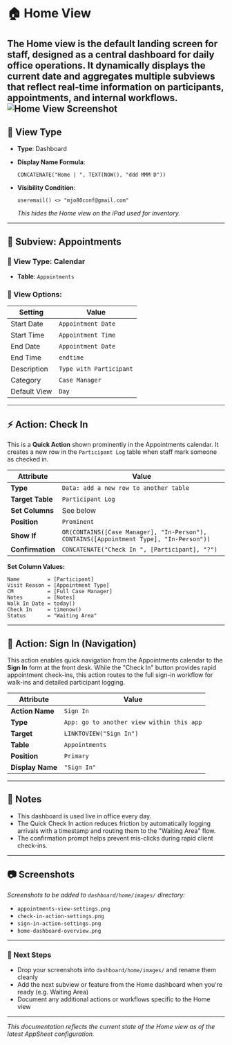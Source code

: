 # 🏠 Home View

The **Home** view is the default landing screen for staff, designed as a central dashboard for daily office operations. It dynamically displays the current date and aggregates multiple subviews that reflect real-time information on participants, appointments, and internal workflows.
![Home View Screenshot](images/home-view.png)
---

## 🧱 View Type
- **Type**: Dashboard
- **Display Name Formula**:  
  ```appsheetscript
  CONCATENATE("Home | ", TEXT(NOW(), "ddd MMM D"))
  ```

- **Visibility Condition**:
  ```appsheetscript
  useremail() <> "mjo80conf@gmail.com"
  ```
  *This hides the Home view on the iPad used for inventory.*

---

## 🧩 Subview: Appointments

### 🔹 View Type: Calendar  
- **Table**: `Appointments`

### 🔧 View Options:
| Setting        | Value               |
|----------------|---------------------|
| Start Date     | `Appointment Date`  |
| Start Time     | `Appointment Time`  |
| End Date       | `Appointment Date`  |
| End Time       | `endtime`           |
| Description    | `Type with Participant` |
| Category       | `Case Manager`      |
| Default View   | `Day`               |

---

## ⚡ Action: Check In

This is a **Quick Action** shown prominently in the Appointments calendar. It creates a new row in the `Participant Log` table when staff mark someone as checked in.

| Attribute         | Value |
|------------------|-------|
| **Type**          | `Data: add a new row to another table` |
| **Target Table**  | `Participant Log` |
| **Set Columns**   | See below |
| **Position**      | `Prominent` |
| **Show If**       | `OR(CONTAINS([Case Manager], "In-Person"), CONTAINS([Appointment Type], "In-Person"))` |
| **Confirmation**  | `CONCATENATE("Check In ", [Participant], "?")` |

**Set Column Values:**
```text
Name         = [Participant]
Visit Reason = [Appointment Type]
CM           = [Full Case Manager]
Notes        = [Notes]
Walk In Date = today()
Check In     = timenow()
Status       = "Waiting Area"
```

---

## 🔄 Action: Sign In (Navigation)

This action enables quick navigation from the Appointments calendar to the **Sign In** form at the front desk. While the "Check In" button provides rapid appointment check-ins, this action routes to the full sign-in workflow for walk-ins and detailed participant logging.

| Attribute        | Value |
|-----------------|-------|
| **Action Name**  | `Sign In` |
| **Type**         | `App: go to another view within this app` |
| **Target**       | `LINKTOVIEW("Sign In")` |
| **Table**        | `Appointments` |
| **Position**     | `Primary` |
| **Display Name** | `"Sign In"` |

---

## 📎 Notes

- This dashboard is used live in office every day.
- The Quick Check In action reduces friction by automatically logging arrivals with a timestamp and routing them to the "Waiting Area" flow.
- The confirmation prompt helps prevent mis-clicks during rapid client check-ins.

---

## 📷 Screenshots

*Screenshots to be added to `dashboard/home/images/` directory:*
- `appointments-view-settings.png`
- `check-in-action-settings.png`
- `sign-in-action-settings.png`
- `home-dashboard-overview.png`

---

### 🧠 Next Steps

- Drop your screenshots into `dashboard/home/images/` and rename them cleanly
- Add the next subview or feature from the Home dashboard when you're ready (e.g. Waiting Area)
- Document any additional actions or workflows specific to the Home view

---

*This documentation reflects the current state of the Home view as of the latest AppSheet configuration.*
